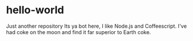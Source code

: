 # hello-world
Just another repository 
Its ya bot here, I like Node.js and Coffeescript. I've had coke on the moon and find it far superior to Earth coke. 
